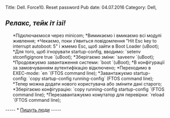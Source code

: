 Title: Dell. Force10. Reset password
Pub date: 04.07.2016
Category: Dell, 

_Релакс, тейк іт ізі!_
-----
<ol>
 	*Підключаємося через minicom;
 	*Вимикаємо і вмикаємо всі модулі живлення;
 	*Чекаємо, поки з’явиться повідомлення "Hit Esc key to interrupt autoboot: 5" і жмемо Esc, щоб зайти в Boot Loader (uBoot);
 	*Для того, щоб ігнорувати startup-config, вводимо: `setenv stconfigignore true `(uBoot);
 	*Зберігаємо зміни: `saveenv `(uBoot);
 	*Продовжуємо завантаження системи: `boot `(uBoot);
 	*В конфігурації за замовчуванням аутентифікацію відключено;
 	*Переходимо в EXEC-mode: `en `(FTOS command line);
 	*Завантажуємо startup-config: `copy startup-config running-config` (FTOS command line);
 	*Тепер можна додати нового користувача або змінити дані старого;
 	*Зберігаємо конфігурацію: `copy running-config startup-config `(FTOS command line);
 	*Перезавантажуємо комутатор для перевірки: `reload `(FTOS command line);
</ol>
-----
* <a href="http://blog.igics.com/2014/05/recovering-from-forgotten-password-on.html">Пишуть люди</a>
-----